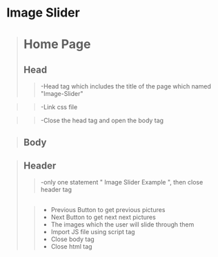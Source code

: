 # Image Slider
># Home Page
>## Head ##
>> -Head tag which includes the title of the page which named "Image-Slider"

>> -Link css file 

>> -Close the head tag and open the body tag

>## Body ##

>## Header ##
>> -only one statement " Image Slider Example  ", then close header tag
>##  ##
>> - Previous Button to get previous pictures
>> - Next Button to get next next pictures 
>> - The images which the user will slide through them
>> - Import JS file using script tag
>> - Close body tag 
>> - Close html tag
